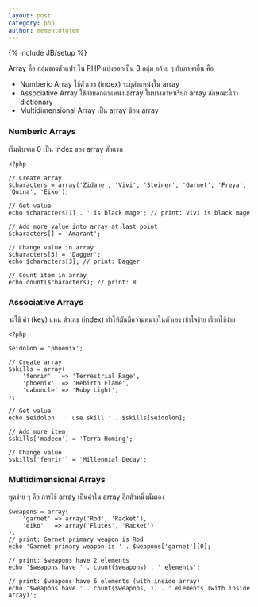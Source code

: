 ```yaml
---
layout: post
category: php
author: mementototem
---
```

{% include JB/setup %}

Array คือ กลุ่มของตัวแปร ใน PHP แบ่งออกเป็น 3 กลุ่ม คล้าย ๆ กับภาษาอื่น คือ

- Numberic Array ใช้ตัวเลข (index) ระบุตำแหน่งใน array
- Associative Array ใช้คำบอกตำแหน่ง array ในบางภาษาเรียก array ลักษณะนี้ว่า dictionary
- Multidimensional Array เป็น array ซ้อน array

### Numberic Arrays

เริ่มนับจาก 0 เป็น index ของ array ตัวแรก

    <?php

    // Create array
    $characters = array('Zidane', 'Vivi', 'Steiner', 'Garnet', 'Freya', 'Quina', 'Eiko');

    // Get value
    echo $characters[1] . ' is black mage'; // print: Vivi is black mage

    // Add more value into array at last point
    $characters[] = 'Amarant';

    // Change value in array
    $characters[3] = 'Dagger';
    echo $characters[3]; // print: Dagger

    // Count item in array
    echo count($characters); // print: 8

### Associative Arrays

จะใช้ คำ (key) แทน ตัวเลข (index) ทำให้มันมีความหมายในตัวเอง เข้าใจง่าย เรียกใช้ง่าย

    <?php

    $eidolon = 'phoenix';

    // Create array
    $skills = array(
        'fenrir'   => 'Terrestrial Rage',
        'phoenix'  => 'Rebirth Flame',
        'cabuncle' => 'Ruby Light',
    );

    // Get value
    echo $eidolon . ' use skill ' . $skills[$eidolon];

    // Add more item
    $skills['madeen'] = 'Terra Homing';

    // Change value
    $skills['fenrir'] = 'Millennial Decay';

### Multidimensional Arrays

พูดง่าย ๆ คือ การใช้ array เป็นค่าใน array อีกตัวหนึ่งนั่นเอง

    $weapons = array(
        'garnet' => array('Rod', 'Racket'),
        'eiko'   => array('Flutes', 'Racket')
    );
    // print: Garnet primary weapon is Rod
    echo 'Garnet primary weapon is ' . $weapons['garnet'][0];

    // print: $weapons have 2 elements
    echo '$weapons have ' . count($weapons) . ' elements';

    // print: $weapons have 6 elements (with inside array)
    echo '$weapons have ' . count($weapons, 1) . ' elements (with inside array)';
